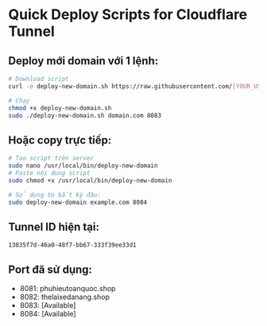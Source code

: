 # Quick Deploy Scripts for Cloudflare Tunnel

## Deploy mới domain với 1 lệnh:

```bash
# Download script
curl -o deploy-new-domain.sh https://raw.githubusercontent.com/[YOUR_USERNAME]/cloudflare-deploy/main/deploy-new-domain.sh

# Chạy
chmod +x deploy-new-domain.sh
sudo ./deploy-new-domain.sh domain.com 8083
```

## Hoặc copy trực tiếp:

```bash
# Tạo script trên server
sudo nano /usr/local/bin/deploy-new-domain
# Paste nội dung script
sudo chmod +x /usr/local/bin/deploy-new-domain

# Sử dụng từ bất kỳ đâu:
sudo deploy-new-domain example.com 8084
```

## Tunnel ID hiện tại:
```
13835f7d-46a0-48f7-bb67-333f39ee33d1
```

## Port đã sử dụng:
- 8081: phuhieutoanquoc.shop
- 8082: thelaixedanang.shop
- 8083: [Available]
- 8084: [Available]